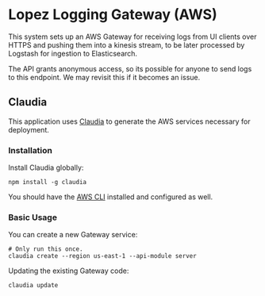 # Lopez Logging Gateway (AWS)

This system sets up an AWS Gateway for receiving logs from UI clients over HTTPS and pushing them into a kinesis stream, to be later processed by Logstash for ingestion to Elasticsearch.

The API grants anonymous access, so its possible for anyone to send logs to this endpoint. We may revisit this if it becomes an issue.

## Claudia

This application uses [Claudia](https://github.com/claudiajs/claudia) to generate the AWS services necessary for deployment.

### Installation

Install Claudia globally:

    npm install -g claudia

You should have the [AWS CLI](https://aws.amazon.com/cli/) installed and configured as well.

### Basic Usage

You can create a new Gateway service:

    # Only run this once.
    claudia create --region us-east-1 --api-module server

Updating the existing Gateway code:

    claudia update
